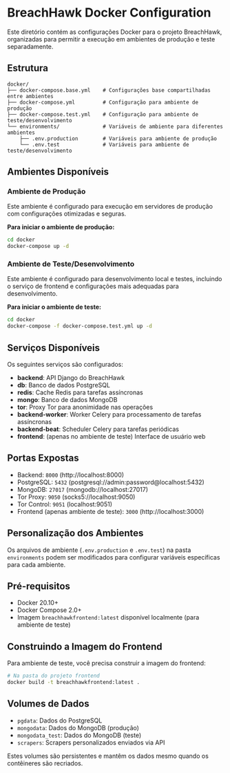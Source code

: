 # BreachHawk Docker Configuration

Este diretório contém as configurações Docker para o projeto BreachHawk, organizadas para permitir a execução em ambientes de produção e teste separadamente.

## Estrutura

```
docker/
├── docker-compose.base.yml    # Configurações base compartilhadas entre ambientes
├── docker-compose.yml         # Configuração para ambiente de produção
├── docker-compose.test.yml    # Configuração para ambiente de teste/desenvolvimento
└── environments/              # Variáveis de ambiente para diferentes ambientes
    ├── .env.production        # Variáveis para ambiente de produção
    └── .env.test              # Variáveis para ambiente de teste/desenvolvimento
```

## Ambientes Disponíveis

### Ambiente de Produção

Este ambiente é configurado para execução em servidores de produção com configurações otimizadas e seguras.

**Para iniciar o ambiente de produção:**

```bash
cd docker
docker-compose up -d
```

### Ambiente de Teste/Desenvolvimento

Este ambiente é configurado para desenvolvimento local e testes, incluindo o serviço de frontend e configurações mais adequadas para desenvolvimento.

**Para iniciar o ambiente de teste:**

```bash
cd docker
docker-compose -f docker-compose.test.yml up -d
```

## Serviços Disponíveis

Os seguintes serviços são configurados:

- **backend**: API Django do BreachHawk
- **db**: Banco de dados PostgreSQL
- **redis**: Cache Redis para tarefas assíncronas
- **mongo**: Banco de dados MongoDB
- **tor**: Proxy Tor para anonimidade nas operações
- **backend-worker**: Worker Celery para processamento de tarefas assíncronas
- **backend-beat**: Scheduler Celery para tarefas periódicas
- **frontend**: (apenas no ambiente de teste) Interface de usuário web

## Portas Expostas

- Backend: `8000` (http://localhost:8000)
- PostgreSQL: `5432` (postgresql://admin:password@localhost:5432)
- MongoDB: `27017` (mongodb://localhost:27017)
- Tor Proxy: `9050` (socks5://localhost:9050)
- Tor Control: `9051` (localhost:9051)
- Frontend (apenas ambiente de teste): `3000` (http://localhost:3000)

## Personalização dos Ambientes

Os arquivos de ambiente (`.env.production` e `.env.test`) na pasta `environments` podem ser modificados para configurar variáveis específicas para cada ambiente.

## Pré-requisitos

- Docker 20.10+
- Docker Compose 2.0+
- Imagem `breachhawkfrontend:latest` disponível localmente (para ambiente de teste)

## Construindo a Imagem do Frontend

Para ambiente de teste, você precisa construir a imagem do frontend:

```bash
# Na pasta do projeto frontend
docker build -t breachhawkfrontend:latest .
```

## Volumes de Dados

- `pgdata`: Dados do PostgreSQL
- `mongodata`: Dados do MongoDB (produção)
- `mongodata_test`: Dados do MongoDB (teste)
- `scrapers`: Scrapers personalizados enviados via API

Estes volumes são persistentes e mantêm os dados mesmo quando os contêineres são recriados.
